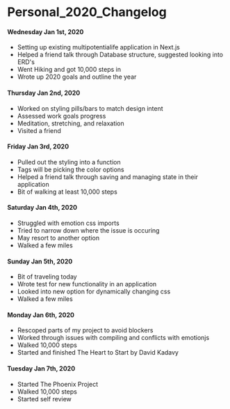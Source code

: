 # Personal_2020_Changelog

#### Wednesday Jan 1st, 2020
- Setting up existing multipotentialife application in Next.js
- Helped a friend talk through Database structure, suggested looking into ERD's
- Went Hiking and got 10,000 steps in
- Wrote up 2020 goals and outline the year

#### Thursday Jan 2nd, 2020
- Worked on styling pills/bars to match design intent
- Assessed work goals progress
- Meditation, stretching, and relaxation
- Visited a friend

#### Friday Jan 3rd, 2020
- Pulled out the styling into a function
- Tags will be picking the color options
- Helped a friend talk through saving and managing state in their application
- Bit of walking at least 10,000 steps

#### Saturday Jan 4th, 2020
- Struggled with emotion css imports
- Tried to narrow down where the issue is occuring
- May resort to another option
- Walked a few miles

#### Sunday Jan 5th, 2020
- Bit of traveling today
- Wrote test for new functionality in an application
- Looked into new option for dynamically changing css
- Walked a few miles

#### Monday Jan 6th, 2020
- Rescoped parts of my project to avoid blockers
- Worked through issues with compiling and conflicts with emotionjs
- Walked 10,000 steps
- Started and finished The Heart to Start by David Kadavy

#### Tuesday Jan 7th, 2020
- Started The Phoenix Project
- Walked 10,000 steps
- Started self review

